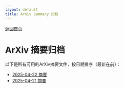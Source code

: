 ```yaml
---
layout: default
title: ArXiv Summary 归档
---
```


[返回首页](index.md)

# ArXiv 摘要归档

以下是所有可用的ArXiv摘要文件，按日期排序（最新在前）：

- [2025-04-22 摘要](summary_20250422_041054.md)
- [2025-04-21 摘要](summary_20250421_041136.md)
